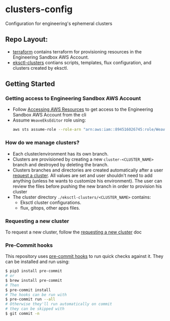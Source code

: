 # clusters-config
Configuration for engineering's ephemeral clusters

## Repo Layout:
- [terraform](./terraform/) contains terraform for provisioning resources in the Engineering Sandbox AWS Account.
- [eksctl-clusters](./eksctl-clusters/) contians scripts, templates, flux configuration, and clusters created by eksctl.

## Getting Started
### Getting access to Engineering Sandbox AWS Account

- Follow [Accessing AWS Resources](https://www.notion.so/weaveworks/Accessing-AWS-Resources-600faa584fec4c6ba5b0f2ef27be309e) to get access to the Engineering Sandbox AWS Account from the cli
- Assume `WeaveEksEditor` role using:
    ```bash
    aws sts assume-role --role-arn "arn:aws:iam::894516026745:role/WeaveEksEditor" --role-session-name <SESSION_NAME>

    ```

### How do we manage clusters?
- Each cluster/environment has its own branch.
- Clusters are provisioned by creating a new `cluster-<CLUSTER_NAME>` branch and destroyed by deleting the branch.
- Clusters branches and directories are created automatically after a user [request a cluster](./docs/cluster.md#requesting-a-cluster). All values are set and user shouldn't need to add anything (unless he wants to customize his environment). The user can review the files before pushing the new branch in order to provision his cluster
- The cluster directory `./eksctl-clusters/<CLUSTER_NAME>` contains:
    - Eksctl cluster configurations.
    - flux, gitops, other apps files.

### Requesting a new cluster
To request a new cluster, follow the [requesting a new cluster](./docs/cluster.md#requesting-a-cluster) doc

### Pre-Commit hooks

This repository uses [pre-commit hooks](https://pre-commit.com/) to run quick
checks against it. They can be installed and run using:

```bash
$ pip3 install pre-commit
# or
$ brew install pre-commit
# Then
$ pre-commit install
# The hooks can be run with
$ pre-commit run --all
# Otherwise they'll run automatically on commit
# they can be skipped with
$ git commit -n
```
